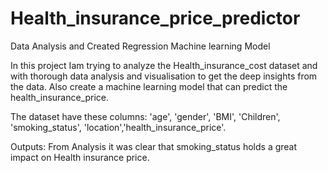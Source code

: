 # Health_insurance_price_predictor
Data Analysis and Created Regression Machine learning Model

In this project Iam trying to analyze the Health_insurance_cost dataset and with thorough data analysis and visualisation to
get the deep insights from the data.
Also create a machine learning model that can predict the health_insurance_price.

The dataset have these columns: 'age', 'gender', 'BMI', 'Children', 'smoking_status', 'location','health_insurance_price'.

Outputs:
From Analysis it was clear that smoking_status holds a great impact on Health insurance price.

